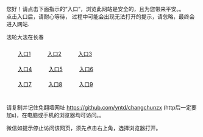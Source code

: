 您好！请点击下面指示的“入口”，浏览此网站是安全的，且为您带来平安。。 <br/>
点击入口后，请耐心等待， 过程中可能会出现无法打开的提示，请忽略，最终会进入网站. </br>

法轮大法在长春<br/>
<div style="padding:10px"><a style="margin:20px" target="_blank" href="https://dl67z917m5nqe.cloudfront.net/2Qpsp?juhguj" id="ccLink1" rel="nofollow">入口1</a> <a target="_blank" style="margin:20px" href="https://d1pc5gfub3i9sv.cloudfront.net/2Qpsp?xzagcu" id="ccLink2" rel="nofollow">入口2</a> <a style="margin:20px" target="_blank" href="https://dlk4u9otl4pfi.cloudfront.net/2Qpsp?vqelbsa" id="ccLink3" rel="nofollow">入口3</a></div>

<div style="padding:10px" ><a style="margin:20px" target="_blank" href="https://dl67z917m5nqe.cloudfront.net/2Qpsp?juhguj" id="ccLink4" rel="nofollow">入口4</a> <a style="margin:20px" href="https://d1pc5gfub3i9sv.cloudfront.net/2Qpsp?xzagcu" target="_blank" id="ccLink5" rel="nofollow">入口5</a> <a style="margin:20px" href="https://dlk4u9otl4pfi.cloudfront.net/2Qpsp?vqelbsa" target="_blank" id="ccLink6" rel="nofollow">入口6</a></div>

<div style="padding:10px"><a style="margin:20px" target="_blank" href="https://dl67z917m5nqe.cloudfront.net/2Qpsp?juhguj" id="ccLink7" rel="nofollow">入口7</a> <a style="margin:20px" href="https://d1pc5gfub3i9sv.cloudfront.net/2Qpsp?xzagcu" target="_blank" id="ccLink8" rel="nofollow">入口8</a> <a style="margin:20px" target="_blank" href="https://dlk4u9otl4pfi.cloudfront.net/2Qpsp?vqelbsa" id="ccLink9" rel="nofollow">入口9</a></div>

<br/>



请复制并记住免翻墙网址 https://github.com/yntd/changchunzx (http后一定要加s)，在电脑或手机的浏览器均可访问。。<br/>

微信如提示停止访问该网页，须先点击右上角，选择浏览器打开。

